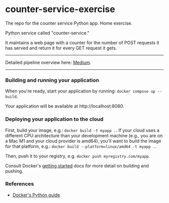 # counter-service-exercise
The repo for the counter service Python app. Home exercise.

Python service called "counter-service."

It maintains a web page with a counter for the number of POST requests it has served and return it for every GET request it gets.

--------------------------------------------------------------------
Detailed pipeline overview here: [Medium](https://medium.com/devops-technical-notes-and-manuals/devops-example-project-for-your-resume-198e34d874b4?source=friends_link&sk=235864c3d1599f2578b4ca384733810e).

---------------------------------------------------------------------
### Building and running your application

When you're ready, start your application by running:
`docker compose up --build`.

Your application will be available at http://localhost:8080.

### Deploying your application to the cloud

First, build your image, e.g.: `docker build -t myapp .`.
If your cloud uses a different CPU architecture than your development
machine (e.g., you are on a Mac M1 and your cloud provider is amd64),
you'll want to build the image for that platform, e.g.:
`docker build --platform=linux/amd64 -t myapp .`.

Then, push it to your registry, e.g. `docker push myregistry.com/myapp`.

Consult Docker's [getting started](https://docs.docker.com/go/get-started-sharing/)
docs for more detail on building and pushing.

### References
* [Docker's Python guide](https://docs.docker.com/language/python/)

